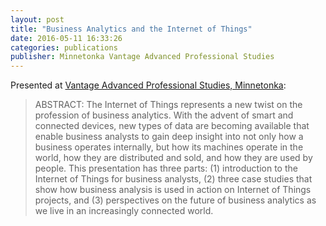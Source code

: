 ```yaml
---
layout: post
title: "Business Analytics and the Internet of Things"
date: 2016-05-11 16:33:26
categories: publications
publisher: Minnetonka Vantage Advanced Professional Studies
---
```


Presented at [Vantage Advanced Professional Studies, Minnetonka](https://www.minnetonkaschools.org/academics/mhs/vantage):

> ABSTRACT: The Internet of Things represents a new twist on the profession of business analytics. With the advent of smart and connected devices, new types of data are becoming available that enable business analysts to gain deep insight into not only how a business operates internally, but how its machines operate in the world, how they are distributed and sold, and how they are used by people. This presentation has three parts: (1) introduction to the Internet of Things for business analysts, (2) three case studies that show how business analysis is used in action on Internet of Things projects, and (3) perspectives on the future of business analytics as we live in an increasingly connected world.

